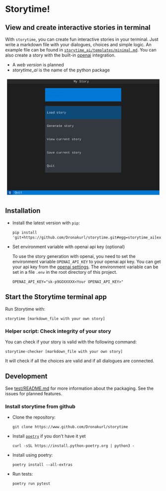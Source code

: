 # Storytime!

## View and create interactive stories in terminal

With `storytime`, you can create fun interactive stories in your terminal.
Just write a markdown file with your dialogues, choices and simple logic.
An example file can be found in [`storytime_ai/templates/minimal.md`](storytime_ai/templates/minimal.md).
You can also create a story with the built-in [openai](https://openai.com) integration.

- A _web version_ is planned
- _storytime_ai_ is the name of the python package

![screenshot](assets/readme.webp "Screenshot of Storytime")

## Installation

- Install the latest version with `pip`:

  ```
  pip install 'git+https://github.com/Dronakurl/storytime.git#egg=storytime_ai[extras]'
  ```

- Set environment variable with openai api key (optional)

  To use the story generation with openai, you need to set the environment variable
  `OPENAI_API_KEY` to your openai api key.
  You can get your api key from the [openai settings](https://platform.openai.com/account/api-keys).
  The environment variable can be set in a file `.env` in the root directory of this project.

  ```[.env]
  OPENAI_API_KEY="sk-p9GOXXXXX<Your OPENAI_API_KEY>"
  ```

## Start the Storytime terminal app

Run Storytime with:

```
storytime [markdown_file with your own story]
```

### Helper script: Check integrity of your story

You can check if your story is valid with the following command:

```
storytime-checker [markdown_file with your own story]
```

It will check if all the choices are valid and if all dialogues are connected.

## Development

See [test/README.md](test/README.md) for more information about the packaging.
See the issues for planned features.

### Install storytime from github

- Clone the repository:

  ```
  git clone https://www.github.com/Dronakurl/storytime
  ```

- Install [`poetry`](https://python-poetry.org/) if you don't have it yet

  ```
  curl -sSL https://install.python-poetry.org | python3 -
  ```

- Install using poetry:

  ```
  poetry install --all-extras
  ```

- Run tests:
  ```
  poetry run pytest
  ```
